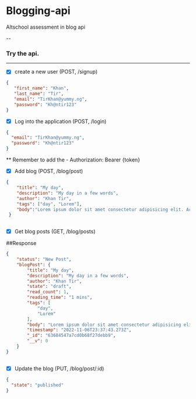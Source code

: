 # Blogging-api
Altschool assessment in blog api

--

### Try the api.
-----

- [x] create a new user (POST, /signup)
```json
{
   "first_name": "Khan",
   "last_name": "Tir",
   "email": "TirKhan@yummy.ng",
   "password": "Kh@ntir123"
}
```
- [x] Log into the application (POST, /login)

```json
{
  "email": "TirKhan@yummy.ng",
  "password": "Kh@ntir123"
}
```
** Remember to add the - Authorization: Bearer {token} 

- [x] Add blog (POST, /blog/post)

```json
{
    "title": "My day",
    "description": "My day in a few words",
    "author": "Khan Tir",
    "tags": ["day", "Lorem"],
    "body":"Lorem ipsum dolor sit amet consectetur adipisicing elit. Accusamus architecto enim cum tempore autem at, porro ad et nisi vel delectus aliquid! Ipsam odit saepe eaque sed fugiat dolores expedita perspiciatis ipsum tempore, iusto tenetur repellendus ratione esse blanditiis rerum voluptas officia adipisci alias enim ad dicta illo? Porro, non."
 }
 
```
- [x] Get blog posts (GET, /blog/posts)

##Response
```json
{
    "status": "New Post",
    "blogPost": {
        "title": "My day",
        "description": "My day in a few words",
        "author": "Khan Tir",
        "state": "draft",
        "read_count": 1,
        "reading_time": "1 mins",
        "tags": [
            "day",
            "Lorem"
        ],
        "body": "Lorem ipsum dolor sit amet consectetur adipisicing elit. Accusamus architecto enim cum tempore autem at, porro ad et nisi vel delectus aliquid! Ipsam odit saepe eaque sed fugiat dolores expedita perspiciatis ipsum tempore, iusto tenetur repellendus ratione esse blanditiis rerum voluptas officia adipisci alias enim ad dicta illo? Porro, non.",
        "timestamp": "2022-11-06T23:37:43.273Z",
        "_id": "63684547a7cd0b68f27debb9",
        "__v": 0
    }
}
  
```
    
- [x] Update the blog (PUT, /blog/post/:id)

```json
{
  "state": "published"
}
```

